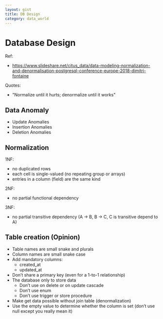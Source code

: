 ```yaml
---
layout: gist
title: DB Design
category: data_world
---
```


# Database Design

Ref:
- https://www.slideshare.net/citus_data/data-modeling-normalization-and-denormalisation-postgresql-conference-europe-2018-dimitri-fontaine

Quotes:
- "Normalize until it hurts; denormalize until it works"

## Data Anomaly

- Update Anomalies
- Insertion Anomalies
- Deletion Anomalies

## Normalization

1NF: 
- no duplicated rows 
- each cell is single-valued (no repeating group or arrays)
- entries in a column (field) are the same kind

2NF:
- no partial functional dependency

3NF: 
- no partial transitive dependency (A -> B, B -> C, C is transitive depend to A)

## Table creation (Opinion)

- Table names are small snake and plurals
- Column names are small snake case
- Add mandatory columns:
  - created_at 
  - updated_at
- Don’t share a primary key (even for a 1-to-1 relationship)
- The database only to store data
  - Don’t use on delete or on update cascade
  - Don’t use enum
  - Don’t use trigger or store procedure
- Make get data possible without join table (denormalization)
- Use the empty value to determine whether the column is set (don’t use null except you really mean it)

